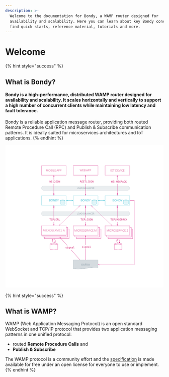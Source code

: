 ```yaml
---
description: >-
  Welcome to the documentation for Bondy, a WAMP router designed for
  availability and scalability. Here you can learn about key Bondy concepts,
  find quick starts, reference material, tutorials and more.
---
```


# Welcome

{% hint style="success" %}
## What is Bondy?

#### Bondy is a high-performance, distributed WAMP router **designed for availability and scalability**. It scales horizontally and vertically to support a high number of concurrent clients while maintaining low latency and fault tolerance. 

Bondy is a reliable application message router, providing both routed Remote Procedure Call \(RPC\) and Publish & Subscribe communication patterns. It is ideally suited for microservices architectures and IoT applications.
{% endhint %}

![Example Bondy application](.gitbook/assets/bondy_solution_1%20%281%29.svg)



{% hint style="success" %}
## **What is WAMP?**

WAMP \(Web Application Messaging Protocol\) is an open standard WebSocket and TCP/IP protocol that provides two application messaging patterns in one unified protocol: 

* routed **Remote Procedure Calls** and
* **Publish & Subscribe**

The WAMP protocol is a community effort and the [specification](https://wamp-proto.org) is made available for free under an open license for everyone to use or implement.
{% endhint %}

